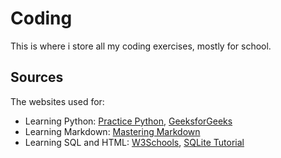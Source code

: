 # Coding
    
 This is where i store all my coding exercises, mostly for school. 

## Sources

The websites used for:
* Learning Python: [Practice Python](https://www.practicepython.org/), [GeeksforGeeks](https://www.geeksforgeeks.org/python-programming-language/)
* Learning Markdown: [Mastering Markdown](https://guides.github.com/features/mastering-markdown/)
* Learning SQL and HTML: [W3Schools](https://www.w3schools.com/html/html_formatting.asp), [SQLite Tutorial](https://www.sqlitetutorial.net/) 